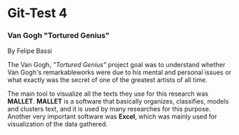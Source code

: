# Git-Test 4


### Van Gogh "Tortured Genius"

By Felipe Bassi

The Van Gogh, *"Tortured Genius"* project goal was to understand whether Van Gogh's remarkableworks were due to his mental and personal issues or what exactly was the secret of one of the greatest artists of all time.

The main tool to visualize all the texts they use for this research was **MALLET**. **MALLET** is a software that basically organizes, classifies, models and clusters text, and it is used by many researches for this purpose. Another very important software was **Excel**, which was mainly used for visualization of the data gathered.





